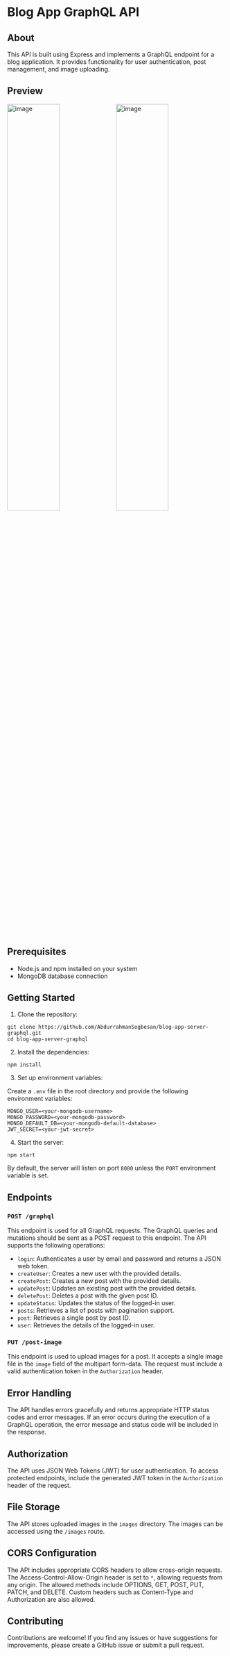 # Blog App GraphQL API



## About
This API is built using Express and implements a GraphQL endpoint for a blog application. It provides functionality for user authentication, post management, and image uploading.

## Preview
<p float="middle">
  <img width="49%" alt="image" src="https://github.com/AbdurrahmanSogbesan/blog-app-server-graphql/assets/64173776/5c815ab3-36f0-4c96-87e7-d4b07057e0a8">
  <img width="49%" alt="image" src="https://github.com/AbdurrahmanSogbesan/blog-app-server-graphql/assets/64173776/5e12f2d5-5fcf-4151-8cef-198da094c33f">
</p>


## Prerequisites

- Node.js and npm installed on your system
- MongoDB database connection

## Getting Started

1. Clone the repository:

```shell
git clone https://github.com/AbdurrahmanSogbesan/blog-app-server-graphql.git
cd blog-app-server-graphql
```

2. Install the dependencies:

```shell
npm install
```

3. Set up environment variables:

Create a `.env` file in the root directory and provide the following environment variables:

```
MONGO_USER=<your-mongodb-username>
MONGO_PASSWORD=<your-mongodb-password>
MONGO_DEFAULT_DB=<your-mongodb-default-database>
JWT_SECRET=<your-jwt-secret>
```

4. Start the server:

```shell
npm start
```

By default, the server will listen on port `8080` unless the `PORT` environment variable is set.

## Endpoints

### `POST /graphql`

This endpoint is used for all GraphQL requests. The GraphQL queries and mutations should be sent as a POST request to this endpoint. The API supports the following operations:

- `login`: Authenticates a user by email and password and returns a JSON web token.
- `createUser`: Creates a new user with the provided details.
- `createPost`: Creates a new post with the provided details.
- `updatePost`: Updates an existing post with the provided details.
- `deletePost`: Deletes a post with the given post ID.
- `updateStatus`: Updates the status of the logged-in user.
- `posts`: Retrieves a list of posts with pagination support.
- `post`: Retrieves a single post by post ID.
- `user`: Retrieves the details of the logged-in user.

### `PUT /post-image`

This endpoint is used to upload images for a post. It accepts a single image file in the `image` field of the multipart form-data. The request must include a valid authentication token in the `Authorization` header.

## Error Handling

The API handles errors gracefully and returns appropriate HTTP status codes and error messages. If an error occurs during the execution of a GraphQL operation, the error message and status code will be included in the response.

## Authorization

The API uses JSON Web Tokens (JWT) for user authentication. To access protected endpoints, include the generated JWT token in the `Authorization` header of the request.

## File Storage

The API stores uploaded images in the `images` directory. The images can be accessed using the `/images` route.

## CORS Configuration

The API includes appropriate CORS headers to allow cross-origin requests. The Access-Control-Allow-Origin header is set to `*`, allowing requests from any origin. The allowed methods include OPTIONS, GET, POST, PUT, PATCH, and DELETE. Custom headers such as Content-Type and Authorization are also allowed.

## Contributing

Contributions are welcome! If you find any issues or have suggestions for improvements, please create a GitHub issue or submit a pull request.
